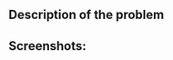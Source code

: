 ## Description of the problem
<!--- Why is this change required? What problem does it solve? -->
<!--- If it fixes an open issue, please link to the issue here. -->

## Screenshots:  <!--- (if appropriate) -->

